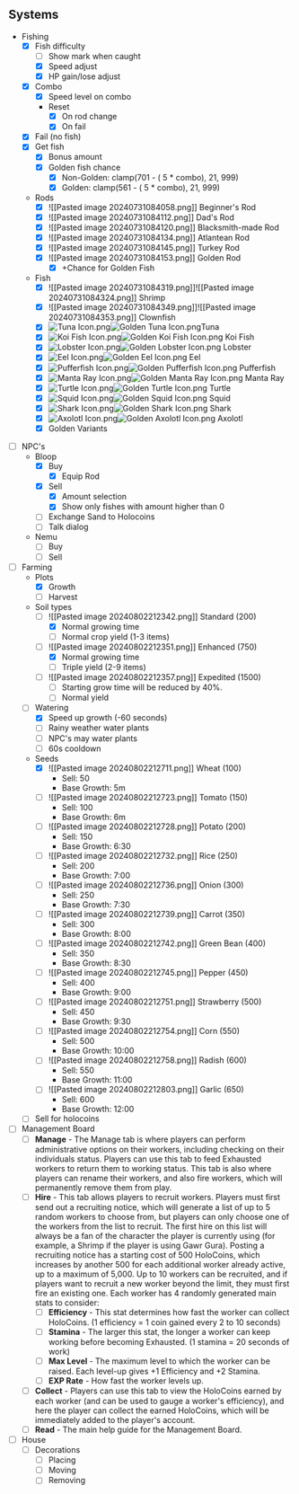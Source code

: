 ## Systems
- Fishing
	- [x] Fish difficulty
		- [ ] Show mark when caught
		- [x] Speed adjust
		- [x] HP gain/lose adjust
	- [x] Combo
		- [x] Speed level on combo
		- Reset 
			- [x] On rod change
			- [x] On fail
	- [x] Fail (no fish)
	- [x] Get fish
		- [x] Bonus amount
		- [x] Golden fish chance
			- [x] Non-Golden: clamp(701 - ( 5 * combo), 21, 999)
			- [x] Golden: clamp(561 - ( 5 * combo), 21, 999)
	- Rods
		- [x] ![[Pasted image 20240731084058.png]] Beginner's Rod
		- [x] ![[Pasted image 20240731084112.png]] Dad's Rod
		- [x] ![[Pasted image 20240731084120.png]] Blacksmith-made Rod
		- [x] ![[Pasted image 20240731084134.png]] Atlantean Rod
		- [x] ![[Pasted image 20240731084145.png]] Turkey Rod
		- [x] ![[Pasted image 20240731084153.png]] Golden Rod
			- [x] +Chance for Golden Fish
	- Fish
		- [x] ![[Pasted image 20240731084319.png]]![[Pasted image 20240731084324.png]] Shrimp
		- [x] ![[Pasted image 20240731084349.png]]![[Pasted image 20240731084353.png]] Clownfish
		- [x] ![Tuna Icon.png](https://holocure.wiki.gg/images/b/bd/Tuna_Icon.png)![Golden Tuna Icon.png](https://holocure.wiki.gg/images/e/e4/Golden_Tuna_Icon.png)Tuna 
		- [x] ![Koi Fish Icon.png](https://holocure.wiki.gg/images/8/89/Koi_Fish_Icon.png)![Golden Koi Fish Icon.png](https://holocure.wiki.gg/images/5/56/Golden_Koi_Fish_Icon.png) Koi Fish
		- [x] ![Lobster Icon.png](https://holocure.wiki.gg/images/6/6c/Lobster_Icon.png)![Golden Lobster Icon.png](https://holocure.wiki.gg/images/2/2c/Golden_Lobster_Icon.png) Lobster
		- [x] ![Eel Icon.png](https://holocure.wiki.gg/images/d/d8/Eel_Icon.png)![Golden Eel Icon.png](https://holocure.wiki.gg/images/1/1a/Golden_Eel_Icon.png) Eel
		- [x] ![Pufferfish Icon.png](https://holocure.wiki.gg/images/0/03/Pufferfish_Icon.png)![Golden Pufferfish Icon.png](https://holocure.wiki.gg/images/4/4b/Golden_Pufferfish_Icon.png) Pufferfish
		- [x] ![Manta Ray Icon.png](https://holocure.wiki.gg/images/1/15/Manta_Ray_Icon.png)![Golden Manta Ray Icon.png](https://holocure.wiki.gg/images/5/59/Golden_Manta_Ray_Icon.png) Manta Ray
		- [x] ![Turtle Icon.png](https://holocure.wiki.gg/images/4/48/Turtle_Icon.png)![Golden Turtle Icon.png](https://holocure.wiki.gg/images/7/7f/Golden_Turtle_Icon.png) Turtle
		- [x] ![Squid Icon.png](https://holocure.wiki.gg/images/9/95/Squid_Icon.png)![Golden Squid Icon.png](https://holocure.wiki.gg/images/3/30/Golden_Squid_Icon.png) Squid
		- [x] ![Shark Icon.png](https://holocure.wiki.gg/images/5/5d/Shark_Icon.png)![Golden Shark Icon.png](https://holocure.wiki.gg/images/d/d1/Golden_Shark_Icon.png) Shark
		- [x] ![Axolotl Icon.png](https://holocure.wiki.gg/images/8/88/Axolotl_Icon.png)![Golden Axolotl Icon.png](https://holocure.wiki.gg/images/5/52/Golden_Axolotl_Icon.png) Axolotl
		- [x] Golden Variants
- [ ] NPC's
	- Bloop
		- [x] Buy
			- [x] Equip Rod
		- [x] Sell
			- [x] Amount selection
			- [x] Show only fishes with amount higher than 0
		- [ ] Exchange Sand to Holocoins
		- [ ] Talk dialog
	- Nemu
		- [ ] Buy
		- [ ] Sell
- [ ] Farming
	-  Plots
		- [x] Growth
		- [ ] Harvest
	- Soil types
		- [ ] ![[Pasted image 20240802212342.png]] Standard (200)
			- [x] Normal growing time
			- [ ] Normal crop yield (1-3 items)
		- [ ] ![[Pasted image 20240802212351.png]] Enhanced (750)
			- [x] Normal growing time
			- [ ] Triple yield (2-9 items)
		- [ ] ![[Pasted image 20240802212357.png]] Expedited (1500)
			- [ ] Starting grow time will be reduced by 40%.
			- [ ] Normal yield
	- [ ] Watering
		- [x] Speed up growth (-60 seconds)
		- [ ] Rainy weather water plants
		- [ ] NPC's may water plants
		- [ ] 60s cooldown
	- Seeds
		- [x] ![[Pasted image 20240802212711.png]] Wheat (100)
			- Sell: 50
			- Base Growth:  5m
		- [ ] ![[Pasted image 20240802212723.png]] Tomato (150)
			- Sell: 100
			- Base Growth: 6m
		- [ ] ![[Pasted image 20240802212728.png]] Potato (200)
			- Sell: 150
			- Base Growth: 6:30
		- [ ] ![[Pasted image 20240802212732.png]] Rice (250)
			- Sell: 200
			- Base Growth: 7:00
		- [ ] ![[Pasted image 20240802212736.png]] Onion (300)
			- Sell: 250
			- Base Growth: 7:30
		- [ ] ![[Pasted image 20240802212739.png]] Carrot (350)
			- Sell: 300
			- Base Growth: 8:00
		- [ ] ![[Pasted image 20240802212742.png]] Green Bean (400)
			- Sell: 350
			- Base Growth: 8:30
		- [ ] ![[Pasted image 20240802212745.png]] Pepper (450)
			- Sell: 400
			- Base Growth: 9:00
		- [ ] ![[Pasted image 20240802212751.png]] Strawberry (500)
			- Sell: 450
			- Base Growth: 9:30
		- [ ] ![[Pasted image 20240802212754.png]] Corn (550)
			- Sell: 500
			- Base Growth: 10:00
		- [ ] ![[Pasted image 20240802212758.png]] Radish (600)
			- Sell: 550
			- Base Growth: 11:00
		- [ ] ![[Pasted image 20240802212803.png]] Garlic (650)
			- Sell: 600
			- Base Growth: 12:00
	- [ ] Sell for holocoins
- [ ] Management Board
	- [ ] **Manage** - The Manage tab is where players can perform administrative options on their workers, including checking on their individuals status. Players can use this tab to feed Exhausted workers to return them to working status. This tab is also where players can rename their workers, and also fire workers, which will permanently remove them from play.
	- [ ] **Hire** - This tab allows players to recruit workers. Players must first send out a recruiting notice, which will generate a list of up to 5 random workers to choose from, but players can only choose one of the workers from the list to recruit. The first hire on this list will always be a fan of the character the player is currently using (for example, a Shrimp if the player is using Gawr Gura). Posting a recruiting notice has a starting cost of 500 HoloCoins, which increases by another 500 for each additional worker already active, up to a maximum of 5,000. Up to 10 workers can be recruited, and if players want to recruit a new worker beyond the limit, they must first fire an existing one. Each worker has 4 randomly generated main stats to consider:
		- [ ] **Efficiency** - This stat determines how fast the worker can collect HoloCoins. (1 efficiency = 1 coin gained every 2 to 10 seconds)
		- [ ] **Stamina** - The larger this stat, the longer a worker can keep working before becoming Exhausted. (1 stamina = 20 seconds of work)
		- [ ] **Max Level** - The maximum level to which the worker can be raised. Each level-up gives +1 Efficiency and +2 Stamina.
		- [ ] **EXP Rate** - How fast the worker levels up.
	- [ ] **Collect** - Players can use this tab to view the HoloCoins earned by each worker (and can be used to gauge a worker's efficiency), and here the player can collect the earned HoloCoins, which will be immediately added to the player's account.
	- [ ] **Read** - The main help guide for the Management Board.
- [ ] House
	- [ ] Decorations
		- [ ] Placing
		- [ ] Moving
		- [ ] Removing